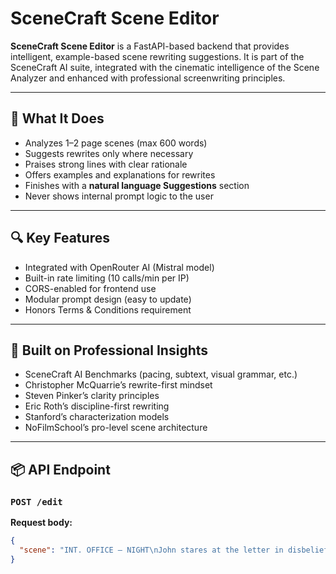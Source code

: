 # SceneCraft Scene Editor

**SceneCraft Scene Editor** is a FastAPI-based backend that provides intelligent, example-based scene rewriting suggestions. It is part of the SceneCraft AI suite, integrated with the cinematic intelligence of the Scene Analyzer and enhanced with professional screenwriting principles.

---

## 🎯 What It Does

- Analyzes 1–2 page scenes (max 600 words)
- Suggests rewrites only where necessary
- Praises strong lines with clear rationale
- Offers examples and explanations for rewrites
- Finishes with a **natural language Suggestions** section
- Never shows internal prompt logic to the user

---

## 🔍 Key Features

- Integrated with OpenRouter AI (Mistral model)
- Built-in rate limiting (10 calls/min per IP)
- CORS-enabled for frontend use
- Modular prompt design (easy to update)
- Honors Terms & Conditions requirement

---

## 🧠 Built on Professional Insights

- SceneCraft AI Benchmarks (pacing, subtext, visual grammar, etc.)
- Christopher McQuarrie’s rewrite-first mindset
- Steven Pinker’s clarity principles
- Eric Roth’s discipline-first rewriting
- Stanford’s characterization models
- NoFilmSchool’s pro-level scene architecture

---

## 📦 API Endpoint

### `POST /edit`

**Request body:**
```json
{
  "scene": "INT. OFFICE – NIGHT\nJohn stares at the letter in disbelief..."
}
